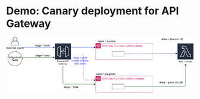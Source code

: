 # Demo: Canary deployment for API Gateway

![apig-canary-deployment](image/apig-canary-deployment.png)

